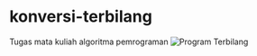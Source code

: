# konversi-terbilang
Tugas mata kuliah algoritma pemrograman
![Program Terbilang](https://user-images.githubusercontent.com/55863992/203342560-514a1b09-3fe3-4a07-94ff-9eb680b4abe3.png)

